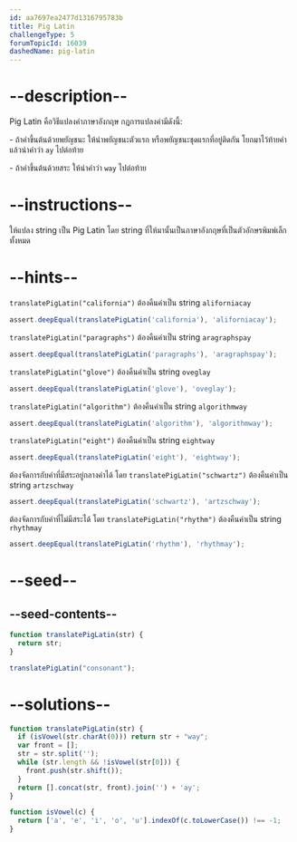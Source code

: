 ```yaml
---
id: aa7697ea2477d1316795783b
title: Pig Latin
challengeType: 5
forumTopicId: 16039
dashedName: pig-latin
---
```


# --description--

Pig Latin คือวิธีแปลงคำภาษาอังกฤษ กฎการแปลงคำมีดังนี้:

\- ถ้าคำขึ้นต้นด้วยพยัญชนะ ให้นำพยัญชนะตัวแรก หรือพยัญชนะชุดแรกที่อยู่ติดกัน โยกมาไว้ท้ายคำ แล้วนำคำว่า `ay` ไปต่อท้าย

\- ถ้าคำขึ้นต้นด้วยสระ ให้นำคำว่า `way` ไปต่อท้าย

# --instructions--

ให้แปลง string เป็น Pig Latin โดย string ที่ให้มานั้นเป็นภาษาอังกฤษที่เป็นตัวอักษรพิมพ์เล็กทั้งหมด

# --hints--

`translatePigLatin("california")` ต้องคืนค่าเป็น string `aliforniacay`

```js
assert.deepEqual(translatePigLatin('california'), 'aliforniacay');
```

`translatePigLatin("paragraphs")` ต้องคืนค่าเป็น string `aragraphspay`

```js
assert.deepEqual(translatePigLatin('paragraphs'), 'aragraphspay');
```

`translatePigLatin("glove")` ต้องคืนค่าเป็น string `oveglay`

```js
assert.deepEqual(translatePigLatin('glove'), 'oveglay');
```

`translatePigLatin("algorithm")` ต้องคืนค่าเป็น string `algorithmway`

```js
assert.deepEqual(translatePigLatin('algorithm'), 'algorithmway');
```

`translatePigLatin("eight")` ต้องคืนค่าเป็น string `eightway`

```js
assert.deepEqual(translatePigLatin('eight'), 'eightway');
```

ต้องจัดการกับคำที่มีสระอยู่กลางคำได้ โดย `translatePigLatin("schwartz")` ต้องคืนค่าเป็น string `artzschway`

```js
assert.deepEqual(translatePigLatin('schwartz'), 'artzschway');
```

ต้องจัดการกับคำที่ไม่มีสระได้ โดย `translatePigLatin("rhythm")` ต้องคืนค่าเป็น string `rhythmay`

```js
assert.deepEqual(translatePigLatin('rhythm'), 'rhythmay');
```

# --seed--

## --seed-contents--

```js
function translatePigLatin(str) {
  return str;
}

translatePigLatin("consonant");
```

# --solutions--

```js
function translatePigLatin(str) {
  if (isVowel(str.charAt(0))) return str + "way";
  var front = [];
  str = str.split('');
  while (str.length && !isVowel(str[0])) {
    front.push(str.shift());
  }
  return [].concat(str, front).join('') + 'ay';
}

function isVowel(c) {
  return ['a', 'e', 'i', 'o', 'u'].indexOf(c.toLowerCase()) !== -1;
}
```

